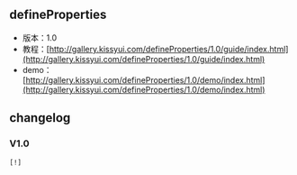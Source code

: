 ## defineProperties

* 版本：1.0
* 教程：[http://gallery.kissyui.com/defineProperties/1.0/guide/index.html](http://gallery.kissyui.com/defineProperties/1.0/guide/index.html)
* demo：[http://gallery.kissyui.com/defineProperties/1.0/demo/index.html](http://gallery.kissyui.com/defineProperties/1.0/demo/index.html)

## changelog

### V1.0

    [!]


